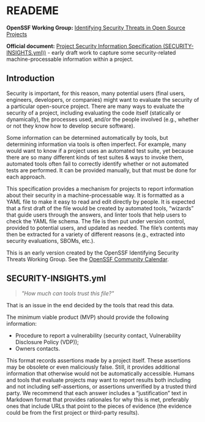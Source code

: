 # READEME

**OpenSSF Working Group:** [Identifying Security Threats in Open Source Projects](https://github.com/ossf/wg-identifying-security-threats)

**Official document:** [Project Security Information Specification (SECURITY-INSIGHTS.yml))](https://docs.google.com/document/d/1Hqks2J0wVqS_YFUQeIyjkLneLfo3_9A-pbU-7DZpGwM/edit) - early draft work to capture some security-related machine-processable information within a project.

## Introduction

Security is important, for this reason, many potential users (final users, engineers, developers, or companies) might want to evaluate the security of a particular open-source project. There are many ways to evaluate the security of a project, including evaluating the code itself (statically or dynamically), the processes used, and/or the people involved (e.g., whether or not they know how to develop secure software).

Some information can be determined automatically by tools, but determining information via tools is often imperfect. For example, many would want to know if a project uses an automated test suite, yet because there are so many different kinds of test suites & ways to invoke them, automated tools often fail to correctly identify whether or not automated tests are performed. It can be provided manually, but that must be done for each approach.

This specification provides a mechanism for projects to report information about their security in a machine-processable way. It is formatted as a YAML file to make it easy to read and edit directly by people. It is expected that a first draft of the file would be created by automated tools, “wizards” that guide users through the answers, and linter tools that help users to check the YAML file schema. The file is then put under version control, provided to potential users, and updated as needed. The file’s contents may then be extracted for a variety of different reasons (e.g., extracted into security evaluations, SBOMs, etc.).

This is an early version created by the OpenSSF Identifying Security Threats Working Group. See the [OpenSSF Community Calendar](https://calendar.google.com/calendar?cid=czYzdm9lZmhwNWk5cGZsdGI1cTY3bmdwZXNAZ3JvdXAuY2FsZW5kYXIuZ29vZ2xlLmNvbQ).

## SECURITY-INSIGHTS.yml

> *"How much can tools trust this file?"*

That is an issue in the end decided by the tools that read this data.

The minimum viable product (MVP) should provide the following information: 

- Procedure to report a vulnerability (security contact, Vulnerability Disclosure Policy (VDP));
- Owners contacts.

This format records assertions made by a project itself. These assertions may be obsolete or even maliciously false. Still, it provides additional information that otherwise would not be automatically accessible. Humans and tools that evaluate projects may want to report results both including and not including self-assertions, or assertions unverified by a trusted third party. We recommend that each answer includes a “justification” text in Markdown format that provides rationales for why this is met, preferably ones that include URLs that point to the pieces of evidence (the evidence could be from the first project or third-party results).


